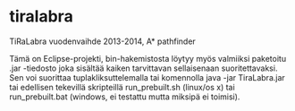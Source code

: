 tiralabra
=========

TiRaLabra vuodenvaihde 2013-2014, A* pathfinder

Tämä on Eclipse-projekti, bin-hakemistosta löytyy myös valmiiksi paketoitu .jar -tiedosto joka sisältää kaiken tarvittavan sellaisenaan suoritettavaksi. Sen voi suorittaa tuplakliksuttelemalla tai komennolla java -jar TiraLabra.jar tai edellisen tekevillä skripteillä run_prebuilt.sh (linux/os x) tai run_prebuilt.bat (windows, ei testattu mutta miksipä ei toimisi).
